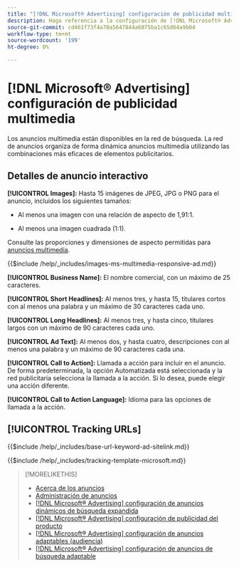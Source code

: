```yaml
---
title: "[!DNL Microsoft® Advertising] configuración de publicidad multimedia"
description: Haga referencia a la configuración de [!DNL Microsoft® Advertising] anuncios multimedia.
source-git-commit: cd461f73f4a70a5647844a6075ba1c65d64a9b04
workflow-type: tm+mt
source-wordcount: '199'
ht-degree: 0%

---
```


# [!DNL Microsoft® Advertising] configuración de publicidad multimedia

Los anuncios multimedia están disponibles en la red de búsqueda. La red de anuncios organiza de forma dinámica anuncios multimedia utilizando las combinaciones más eficaces de elementos publicitarios.

## Detalles de anuncio interactivo

**[!UICONTROL Images]:** Hasta 15 imágenes de JPEG, JPG o PNG para el anuncio, incluidos los siguientes tamaños:

* Al menos una imagen con una relación de aspecto de 1,91:1.

* Al menos una imagen cuadrada (1:1).

Consulte las proporciones y dimensiones de aspecto permitidas para [anuncios multimedia](https://help.ads.microsoft.com/#apex/ads/en/60107/0).

<!-- Instructions -->

{{$include /help/_includes/images-ms-multimedia-responsive-ad.md}}

**[!UICONTROL Business Name]:** El nombre comercial, con un máximo de 25 caracteres.

**[!UICONTROL Short Headlines]:** Al menos tres, y hasta 15, titulares cortos con al menos una palabra y un máximo de 30 caracteres cada uno.

**[!UICONTROL Long Headlines]:** Al menos tres, y hasta cinco, titulares largos con un máximo de 90 caracteres cada uno.

**[!UICONTROL Ad Text]:** Al menos dos, y hasta cuatro, descripciones con al menos una palabra y un máximo de 90 caracteres cada una.

**[!UICONTROL Call to Action]:** Llamada a acción para incluir en el anuncio. De forma predeterminada, la opción Automatizada está seleccionada y la red publicitaria selecciona la llamada a la acción. Si lo desea, puede elegir una acción diferente.

**[!UICONTROL Call to Action Language]:** Idioma para las opciones de llamada a la acción.

## [!UICONTROL Tracking URLs]

<!-- **[!UICONTROL Base URl]:** -->

{{$include /help/_includes/base-url-keyword-ad-sitelink.md}}

<!-- **[!UICONTROL Tracking Template]:** -->

{{$include /help/_includes/tracking-template-microsoft.md}}

>[!MORELIKETHIS]
>
>* [Acerca de los anuncios](ad-about.md)
>* [Administración de anuncios](ad-manage.md)
>* [[!DNL Microsoft® Advertising] configuración de anuncios dinámicos de búsqueda expandida](ad-settings-microsoft-dsa.md)
>* [[!DNL Microsoft® Advertising] configuración de publicidad del producto](ad-settings-microsoft-product.md)
>* [[!DNL Microsoft® Advertising] configuración de anuncios adaptables (audiencia)](ad-settings-microsoft-responsive.md)
>* [[!DNL Microsoft® Advertising] configuración de anuncios de búsqueda adaptable](ad-settings-microsoft-rsa.md)

